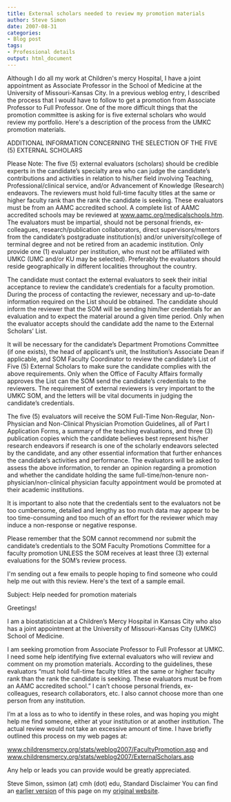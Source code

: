```yaml
---
title: External scholars needed to review my promotion materials
author: Steve Simon
date: 2007-08-31
categories:
- Blog post
tags:
- Professional details
output: html_document
---
```


Although I do all my work at Children's mercy Hospital, I have a joint appointment as Associate Professor in the School of Medicine at the University of Missouri-Kansas City. In a previous weblog entry, I described the process that I would have to follow to get a promotion from Associate Professor to Full Professor. One of the more difficult things that the promotion committee is asking for is five external scholars who would review my portfolio. Here's a description of the process from the UMKC promotion materials.

ADDITIONAL INFORMATION CONCERNING THE SELECTION OF THE FIVE (5) EXTERNAL SCHOLARS

Please Note: The five (5) external evaluators (scholars) should be credible experts in the candidate’s specialty area who can judge the candidate’s contributions and activities in relation to his/her field involving Teaching, Professional/clinical service, and/or Advancement of Knowledge (Research) endeavors. The reviewers must hold full-time faculty titles at the same or higher faculty rank than the rank the candidate is seeking. These evaluators must be from an AAMC accredited school. A complete list of AAMC accredited schools may be reviewed at www.aamc.org/medicalschools.htm. The evaluators must be impartial, should not be personal friends, ex-colleagues, research/publication collaborators, direct supervisors/mentors from the candidate’s postgraduate institution(s) and/or university/college of terminal degree and not be retired from an academic institution. Only provide one (1) evaluator per institution, who must not be affiliated with UMKC (UMC and/or KU may be selected). Preferably the evaluators should reside geographically in different localities throughout the country.

The candidate must contact the external evaluators to seek their initial acceptance to review the candidate’s credentials for a faculty promotion. During the process of contacting the reviewer, necessary and up-to-date information required on the List should be obtained. The candidate should inform the reviewer that the SOM will be sending him/her credentials for an evaluation and to expect the material around a given time period. Only when the evaluator accepts should the candidate add the name to the External Scholars’ List.

It will be necessary for the candidate’s Department Promotions Committee (if one exists), the head of applicant’s unit, the Institution’s Associate Dean if applicable, and SOM Faculty Coordinator to review the candidate’s List of Five (5) External Scholars to make sure the candidate complies with the above requirements. Only when the Office of Faculty Affairs formally approves the List can the SOM send the candidate’s credentials to the reviewers. The requirement of external reviewers is very important to the UMKC SOM, and the letters will be vital documents in judging the candidate’s credentials.

The five (5) evaluators will receive the SOM Full-Time Non-Regular, Non-Physician and Non-Clinical Physician Promotion Guidelines, all of Part I Application Forms, a summary of the teaching evaluations, and three (3) publication copies which the candidate believes best represent his/her research endeavors if research is one of the scholarly endeavors selected by the candidate, and any other essential information that further enhances the candidate’s activities and performance. The evaluators will be asked to assess the above information, to render an opinion regarding a promotion and whether the candidate holding the same full-time/non-tenure non-physician/non-clinical physician faculty appointment would be promoted at their academic institutions.

It is important to also note that the credentials sent to the evaluators not be too cumbersome, detailed and lengthy as too much data may appear to be too time-consuming and too much of an effort for the reviewer which may induce a non-response or negative response.

Please remember that the SOM cannot recommend nor submit the candidate’s credentials to the SOM Faculty Promotions Committee for a faculty promotion UNLESS the SOM receives at least three (3) external evaluations for the SOM’s review process.

I'm sending out a few emails to people hoping to find someone who could help me out with this review. Here's the text of a sample email.

Subject: Help needed for promotion materials

Greetings!

I am a biostatistician at a Children’s Mercy Hospital in Kansas City who also has a joint appointment at the University of Missouri-Kansas City (UMKC) School of Medicine.

I am seeking promotion from Associate Professor to Full Professor at UMKC. I need some help identifying five external evaluators who will review and comment on my promotion materials. According to the guidelines, these evaluators “must hold full-time faculty titles at the same or higher faculty rank than the rank the candidate is seeking. These evaluators must be from an AAMC accredited school.” I can’t choose personal friends, ex-colleagues, research collaborators, etc. I also cannot choose more than one person from any institution.

I’m at a loss as to who to identify in these roles, and was hoping you might help me find someone, either at your institution or at another institution. The actual review would not take an excessive amount of time. I have briefly outlined this process on my web pages at:

www.childrensmercy.org/stats/weblog2007/FacultyPromotion.asp and
www.childrensmercy.org/stats/weblog2007/ExternalScholars.asp

Any help or leads you can provide would be greatly appreciated.

Steve Simon, ssimon (at) cmh (dot) edu, Standard Disclaimer
You can find an [earlier version][sim1] of this page on my [original website][sim2].

[sim1]: http://www.pmean.com/07/exercises18.htm
[sim2]: http://www.pmean.com/original_site.html
